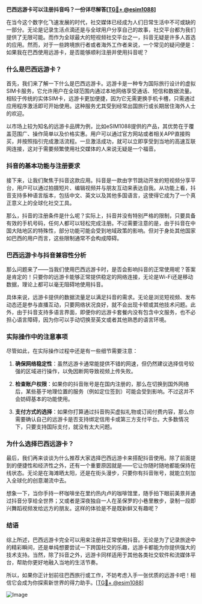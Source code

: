 **巴西远游卡可以注册抖音吗？一份详尽解答[[TG💪+ @esim1088](https://t.me/s/esim1088)]**

在当今这个数字化飞速发展的时代，社交媒体已经成为人们日常生活中不可或缺的一部分。无论是记录生活点滴还是与全球用户分享自己的故事，社交平台都为我们提供了无限可能。而作为全球最大的短视频社交平台之一，抖音无疑是许多人首选的应用。然而，对于一些跨境旅行者或者海外工作者来说，一个常见的疑问便是：如果我在巴西使用远游卡，是否能够顺利注册并使用抖音呢？

### **什么是巴西远游卡？**
首先，我们来了解一下什么是巴西远游卡。远游卡是一种专为国际旅行设计的虚拟SIM卡服务，它允许用户在全球范围内通过本地网络享受通话、短信和数据流量。相较于传统的实体SIM卡，远游卡更加便捷，因为它无需更换手机卡槽，只需通过应用程序激活即可开始使用。这种服务尤其受到经常出国旅行或长期居住海外人士的欢迎。

以市场上较为知名的远游卡品牌为例，比如eSIM1088提供的产品，其优势在于覆盖范围广、操作简单以及价格实惠。用户可以通过官方网站或者相关APP直接购买，并按照指引完成激活流程。一旦激活成功，就可以立即享受到当地的高速互联网连接，这对于需要频繁使用社交媒体的人来说无疑是一个福音。

### **抖音的基本功能与注册要求**
接下来，让我们聚焦于抖音这款应用。抖音是一款由字节跳动开发的短视频分享平台，用户可以通过拍摄短片、编辑视频并与朋友互动来表达自我。从功能上看，抖音支持多种语言版本，包括中文、英文以及其他多国语言，这使得它成为了一个真正意义上的全球化社交工具。

那么，抖音的注册条件是什么呢？实际上，抖音并没有特别严格的限制，只要具备有效的手机号码，任何人都可以轻松完成注册。不过需要注意的是，由于抖音在中国大陆地区的特殊性，部分功能可能会受到地域政策的影响。但对于身处其他国家如巴西的用户而言，这些限制通常不会构成障碍。

### **巴西远游卡与抖音兼容性分析**
那么问题来了——当我们使用巴西远游卡时，是否会影响抖音的正常使用呢？答案是肯定的！只要你的远游卡能够正常提供稳定的网络连接，无论是Wi-Fi还是移动数据，理论上都可以毫无阻碍地使用抖音。

具体来说，远游卡提供的数据流量足以满足抖音的需求。无论是浏览短视频、发布动态还是参与直播互动，只要网络状况良好，就不会出现卡顿或其他技术问题。此外，由于抖音支持多语言界面，即便你的远游卡套餐内没有包含中文服务，也不必担心语言障碍，因为你可以手动切换至英文或者其他熟悉的语言环境。

### **实际操作中的注意事项**
尽管如此，在实际操作过程中还是有一些细节需要注意：

1. **确保网络稳定性**：虽然远游卡通常能提供不错的网速，但仍然建议选择信号较强的区域进行操作，以免因断网导致视频上传失败。
   
2. **检查账户权限**：如果你的抖音账号是在国内注册的，那么在切换到国外网络后，某些基于地理位置的服务（例如定位签到）可能会受到影响。不过这并不会妨碍基本的功能使用。

3. **支付方式的选择**：如果你打算通过抖音购买虚拟礼物或订阅付费内容，那么你需要确认自己的远游卡是否支持绑定信用卡或第三方支付平台。大多数情况下，只要支持国际支付，就没有太大问题。

### **为什么选择巴西远游卡？**
最后，我们再来谈谈为什么推荐大家选择巴西远游卡来搭配抖音使用。除了前面提到的便捷性和经济性之外，还有一个重要原因就是——它让你随时随地都能保持在线状态。无论是在海滩晒太阳，还是在街头漫步，只要你有抖音账号，就能立刻加入全球化的创意潮流中去。

想象一下，当你手持一杯咖啡坐在里约热内卢的咖啡馆里，随手拍下眼前美景并通过抖音分享给全世界；又或者是深夜独自一人在圣保罗的小巷里散步，录制一段即兴舞蹈视频发给远方的朋友。这样的体验是不是既新鲜又有趣呢？

### **结语**
综上所述，巴西远游卡完全可以用来注册并正常使用抖音。无论是为了记录旅途中的精彩瞬间，还是单纯想要尝试一下跨国社交的乐趣，远游卡都能为你提供强大的技术支持。当然，除了抖音之外，远游卡同样适用于其他各类社交软件和流媒体平台，帮助你更好地融入当地的生活节奏。

所以，如果你正计划前往巴西旅行或工作，不妨考虑入手一张优质的远游卡吧！相信它会成为你探索新世界的得力助手。[[TG💪+ @esim1088](https://t.me/s/esim1088)] 

![Image](https://i.postimg.cc/4NQfJmqS/Snipaste-2025-05-13-00-14-12.png)